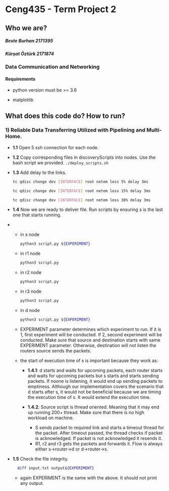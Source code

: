 # Ceng435 - Term Project 2
## Who we are?
##### Beste Burhan 2171395
##### Kürşat Öztürk 2171874

### Data Communication and Networking

#### Requirements

- python version must be >= 3.6

- matplotlib



## What does this code do? How to run?

### 1) Reliable Data Transferring Utilized with Pipelining and Multi-Home.

- **1.1** Open 5 ssh connection for each node.
- **1.2** Copy corresponding files in discoveryScripts into nodes. Use the bash script we provided.
        ```
            ./deploy_scripts.sh 
        ``` 
- **1.3** Add delay to the links.

    ```bash
    tc qdisc change dev [INTERFACE] root netem loss 5% delay 3ms
    ```
    ```bash
    tc qdisc change dev [INTERFACE] root netem loss 15% delay 3ms
    ```
    ```bash
    tc qdisc change dev [INTERFACE] root netem loss 38% delay 3ms 
    ```

- **1.4** Now we are ready to deliver file. Run scripts by ensuring s is the last one that starts running.
- - in s node
    ```bash
    python3 script.py ${EXPERIMENT}
    ```
  - in r1 node
    ```bash
    python3 script.py
    ```
  - in r2 node
    ```bash
    python3 script.py
    ```
  - in r3 node
    ```bash
    python3 script.py
    ```
  - in d node
    ```bash
    python3 script.py ${EXPERIMENT}
    ```
  - EXPERIMENT parameter determines which experiment to run. If it is 1, first experiment will be conducted. If 2, second experiment will be conducted. Make sure that source and destination starts with same EXPERIMENT parameter. Otherwise, destination will not listen the routers source sends the packets. 
  - the start of execution time of s is important because they work as:

    - **1.4.1**: d starts and waits for upcoming packets, each router starts and waits for upcoming packets but s starts and starts sending packets. If noone is listening, it would end up sending packets to emptiness. Although our implementation covers the scenario that d starts after s, it would not be beneficial because we are timing the execution time of s. It would extend the execution time.
    - **1.4.2**: Source script is thread oriented. Meaning that it may end up running 200+ thread. Make sure that there is no high workload on machine.  

      - S sends packet to required link and starts a timeout thread for the packet. After timeout passed, the thread checks if packet is acknowledged. If packet is not acknowledged it resends it.
      - R1, r2 and r3 gets the packets and forwards it. Flow is always either s->router->d or d->router->s. 

* **1.5** Check the file integrity.
  ```bash
    diff input.txt output${EXPERIMENT}
  ```
  - again EXPERIMENT is the same with the above. It should not print any output. 

